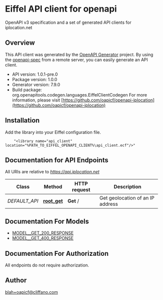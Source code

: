 # Eiffel API client for openapi

OpenAPI v3 specification and a set of generated API clients for iplocation.net

## Overview
This API client was generated by the [OpenAPI Generator](https://openapi-generator.tech) project.  By using the [openapi-spec](https://openapis.org) from a remote server, you can easily generate an API client.

- API version: 1.0.1-pre.0
- Package version: 1.0.0
- Generator version: 7.9.0
- Build package: org.openapitools.codegen.languages.EiffelClientCodegen
For more information, please visit [https://github.com/oapicf/openapi-iplocation](https://github.com/oapicf/openapi-iplocation)

## Installation
Add the library into your Eiffel configuration file.
```
    "<library name="api_client" location="%PATH_TO_EIFFEL_OPENAPI_CLIENT%\api_client.ecf"/>"
```

## Documentation for API Endpoints

All URIs are relative to *https://api.iplocation.net*

Class | Method | HTTP request | Description
------------ | ------------- | ------------- | -------------
*DEFAULT_API* | [**root_get**](docs/DEFAULT_API.md#root_get) | **Get** / | Get geolocation of an IP address


## Documentation For Models

 - [MODEL__GET_200_RESPONSE](docs/MODEL__GET_200_RESPONSE.md)
 - [MODEL__GET_400_RESPONSE](docs/MODEL__GET_400_RESPONSE.md)


## Documentation For Authorization

 All endpoints do not require authorization.


## Author

blah+oapicf@cliffano.com

